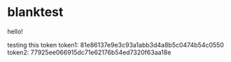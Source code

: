 # blanktest

hello!


testing this token 
token1: 81e86137e9e3c93a1abb3d4a8b5c0474b54c0550
token2: 77925ee066915dc71e62176b54ed7320f63aa18e
